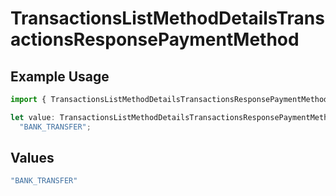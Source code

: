 # TransactionsListMethodDetailsTransactionsResponsePaymentMethod

## Example Usage

```typescript
import { TransactionsListMethodDetailsTransactionsResponsePaymentMethod } from "open-billing/models/operations";

let value: TransactionsListMethodDetailsTransactionsResponsePaymentMethod =
  "BANK_TRANSFER";
```

## Values

```typescript
"BANK_TRANSFER"
```
